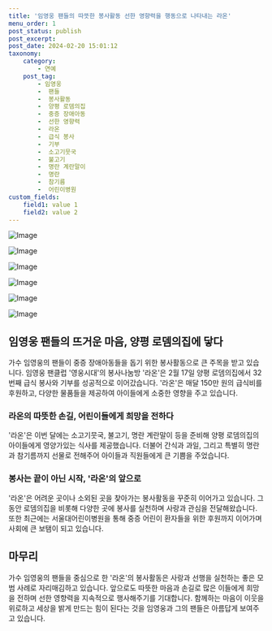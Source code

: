 ```yaml
---
title: '임영웅 팬들의 따뜻한 봉사활동 선한 영향력을 행동으로 나타내는 라온'
menu_order: 1
post_status: publish
post_excerpt: 
post_date: 2024-02-20 15:01:12
taxonomy:
    category:
        - 연예
    post_tag:
        - 임영웅
        -  팬들
        -  봉사활동
        -  양평 로뎀의집
        -  중증 장애아동
        -  선한 영향력
        -  라온
        -  급식 봉사
        -  기부
        -  소고기뭇국
        -  불고기
        -  명란 계란말이
        -  명란
        -  참기름
        -  어린이병원
custom_fields:
    field1: value 1
    field2: value 2
---
```


![Image](https://mimgnews.pstatic.net/image/108/2024/02/20/0003215855_001_20240220060101206.jpg?type=w540)

![Image](https://ssl.pstatic.net/mimgnews/image/108/2024/02/20/0003215855_002_20240220060101253.jpg?type=w540)

![Image](https://mimgnews.pstatic.net/image/108/2024/02/20/0003215855_003_20240220060101374.jpg?type=w540)

![Image](https://ssl.pstatic.net/mimgnews/image/108/2024/02/20/0003215855_004_20240220060101492.jpg?type=w540)

![Image](https://mimgnews.pstatic.net/image/108/2024/02/20/0003215855_005_20240220060101644.jpg?type=w540)

![Image](https://ssl.pstatic.net/mimgnews/image/108/2024/02/20/0003215855_006_20240220060101789.jpg?type=w540)

## 임영웅 팬들의 뜨거운 마음, 양평 로뎀의집에 닿다
가수 임영웅의 팬들이 중증 장애아동들을 돕기 위한 봉사활동으로 큰 주목을 받고 있습니다. 임영웅 팬클럽 '영웅시대'의 봉사나눔방 '라온'은 2월 17일 양평 로뎀의집에서 32번째 급식 봉사와 기부를 성공적으로 이어갔습니다. '라온'은 매달 150만 원의 급식비를 후원하고, 다양한 물품들을 제공하여 아이들에게 소중한 영향을 주고 있습니다.
### 라온의 따뜻한 손길, 어린이들에게 희망을 전하다
'라온'은 이번 달에는 소고기뭇국, 불고기, 명란 계란말이 등을 준비해 양평 로뎀의집의 아이들에게 영양가있는 식사를 제공했습니다. 더불어 간식과 과일, 그리고 특별히 명란과 참기름까지 선물로 전해주어 아이들과 직원들에게 큰 기쁨을 주었습니다.
### 봉사는 끝이 아닌 시작, '라온'의 앞으로
'라온'은 어려운 곳이나 소외된 곳을 찾아가는 봉사활동을 꾸준히 이어가고 있습니다. 그동안 로뎀의집을 비롯해 다양한 곳에 봉사를 실천하며 사랑과 관심을 전달해왔습니다. 또한 최근에는 서울대어린이병원을 통해 중증 어린이 환자들을 위한 후원까지 이어가며 사회에 큰 보탬이 되고 있습니다.
## 마무리
가수 임영웅의 팬들을 중심으로 한 '라온'의 봉사활동은 사랑과 선행을 실천하는 좋은 모범 사례로 자리매김하고 있습니다. 앞으로도 따뜻한 마음과 손길로 많은 이들에게 희망을 전하며 선한 영향력을 지속적으로 행사해주기를 기대합니다. 함께하는 마음이 이웃을 위로하고 세상을 밝게 만드는 힘이 된다는 것을 임영웅과 그의 팬들은 아름답게 보여주고 있습니다.
